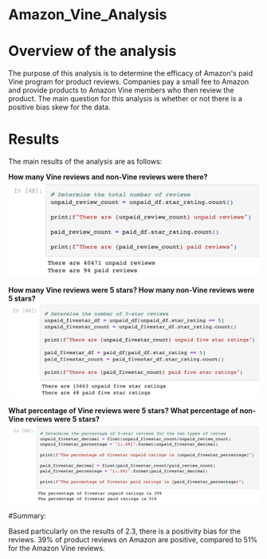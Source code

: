 # Amazon_Vine_Analysis

# Overview of the analysis
The purpose of this analysis is to determine the efficacy of Amazon's paid Vine program for product reviews. Companies pay a small fee to Amazon and provide products to Amazon Vine members who then review the product. The main question for this analysis is whether or not there is a positive bias skew for the data.

# Results
The main results of the analysis are as follows:

**How many Vine reviews and non-Vine reviews were there?**
![Deliverable_2.1_Screenshot](https://github.com/heartgears/Amazon_Vine_Analysis/blob/main/Screenshots/number_of_reviews.png)

**How many Vine reviews were 5 stars? How many non-Vine reviews were 5 stars?** 
![Deliverable_2.2_Screenshot](https://github.com/heartgears/Amazon_Vine_Analysis/blob/main/Screenshots/number_five_star_ratings.png)

**What percentage of Vine reviews were 5 stars? What percentage of non-Vine reviews were 5 stars?** 
![Deliverable_2.3_Screenshot](https://github.com/heartgears/Amazon_Vine_Analysis/blob/main/Screenshots/percentages.png)

#Summary: 

Based particularly on the results of 2.3, there is a positivity bias for the reviews. 39% of product reviews on Amazon are positive, compared to 51% for the Amazon Vine reviews.
